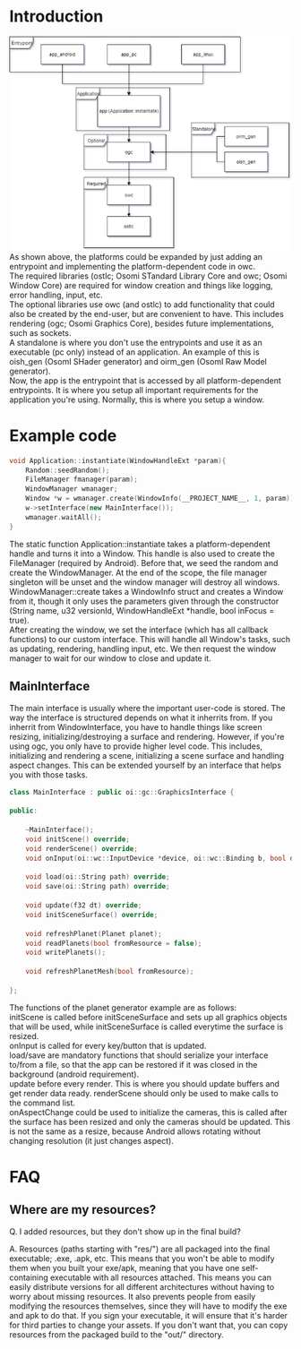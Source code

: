 # Introduction
![OCore architecture](Osomi%20Core%20architecture.png)  
As shown above, the platforms could be expanded by just adding an entrypoint and implementing the platform-dependent code in owc.  
The required libraries (ostlc; Osomi STandard Library Core and owc; Osomi Window Core) are required for window creation and things like logging, error handling, input, etc.  
The optional libraries use owc (and ostlc) to add functionality that could also be created by the end-user, but are convenient to have. This includes rendering (ogc; Osomi Graphics Core), besides future implementations, such as sockets.  
A standalone is where you don't use the entrypoints and use it as an executable (pc only) instead of an application. An example of this is oish_gen (OsomI SHader generator) and oirm_gen (OsomI Raw Model generator).  
Now, the app is the entrypoint that is accessed by all platform-dependent entrypoints. It is where you setup all important requirements for the application you're using. Normally, this is where you setup a window.

# Example code
```cpp
void Application::instantiate(WindowHandleExt *param){
	Random::seedRandom();
	FileManager fmanager(param);
	WindowManager wmanager;
	Window *w = wmanager.create(WindowInfo(__PROJECT_NAME__, 1, param));
	w->setInterface(new MainInterface());
	wmanager.waitAll();
}
```
The static function Application::instantiate takes a platform-dependent handle and turns it into a Window. This handle is also used to create the FileManager (required by Android). Before that, we seed the random and create the WindowManager. At the end of the scope, the file manager singleton will be unset and the window manager will destroy all windows.  
WindowManager::create takes a WindowInfo struct and creates a Window from it, though it only uses the parameters given through the constructor (String name, u32 versionId, WindowHandleExt *handle, bool inFocus = true).  
After creating the window, we set the interface (which has all callback functions) to our custom interface. This will handle all Window's tasks, such as updating, rendering, handling input, etc. We then request the window manager to wait for our window to close and update it.
## MainInterface
The main interface is usually where the important user-code is stored. The way the interface is structured depends on what it inherrits from. If you inherrit from WindowInterface, you have to handle things like screen resizing, initializing/destroying a surface and rendering. However, if you're using ogc, you only have to provide higher level code. This includes, initializing and rendering a scene, initializing a scene surface and handling aspect changes. This can be extended yourself by an interface that helps you with those tasks.
```cpp
class MainInterface : public oi::gc::GraphicsInterface {

public:

	~MainInterface();
	void initScene() override;
	void renderScene() override;
	void onInput(oi::wc::InputDevice *device, oi::wc::Binding b, bool down) override;
	
	void load(oi::String path) override;
	void save(oi::String path) override;

	void update(f32 dt) override;
	void initSceneSurface() override;

	void refreshPlanet(Planet planet);
	void readPlanets(bool fromResource = false);
	void writePlanets();
    
    void refreshPlanetMesh(bool fromResource);
  
};
```
The functions of the planet generator example are as follows:  
initScene is called before initSceneSurface and sets up all graphics objects that will be used, while initSceneSurface is called everytime the surface is resized.  
onInput is called for every key/button that is updated.  
load/save are mandatory functions that should serialize your interface to/from a file, so that the app can be restored if it was closed in the background (android requirement).  
update before every render. This is where you should update buffers and get render data ready. renderScene should only be used to make calls to the command list.  
onAspectChange could be used to initialize the cameras, this is called after the surface has been resized and only the cameras should be updated. This is not the same as a resize, because Android allows rotating without changing resolution (it just changes aspect).

# FAQ

## Where are my resources?

Q. I added resources, but they don't show up in the final build?

A. Resources (paths starting with "res/") are all packaged into the final executable; .exe, .apk, etc. This means that you won't be able to modify them when you built your exe/apk, meaning that you have one self-containing executable with all resources attached. This means you can easily distribute versions for all different architectures without having to worry about missing resources. It also prevents people from easily modifying the resources themselves, since they will have to modify the exe and apk to do that. If you sign your executable, it will ensure that it's harder for third parties to change your assets. If you don't want that, you can copy resources from the packaged build to the "out/" directory. 